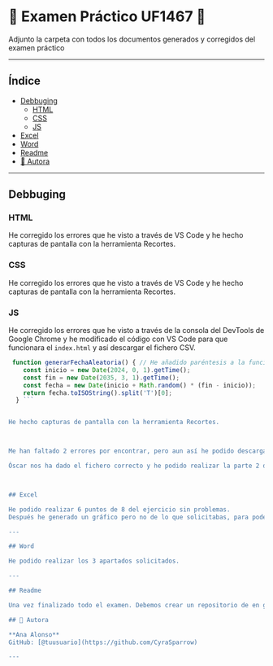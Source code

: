 # 🚀 Examen Práctico UF1467 🚀
Adjunto la carpeta con todos los documentos generados y corregidos del examen práctico

---
## Índice

- [Debbuging](#debbuging)
  - [HTML](#html)
  - [CSS](#css)
  - [JS](#js)
- [Excel](#excel) 
- [Word](#word)
- [Readme](#readme)
- [👤 Autora](#-autor)

---

## Debbuging

### HTML

He corregido los errores que he visto a través de VS Code y he hecho capturas de pantalla con la herramienta Recortes.

### CSS

He corregido los errores que he visto a través de VS Code y he hecho capturas de pantalla con la herramienta Recortes.

### JS

He corregido los errores que he visto a través de la consola del DevTools de Google Chrome y he modificado el código con VS Code para que funcionara el `index.html` y así descargar el fichero CSV.  

```  javascript
 function generarFechaAleatoria() { // He añadido paréntesis a la función ()
    const inicio = new Date(2024, 0, 1).getTime(); 
    const fin = new Date(2035, 3, 1).getTime();   
    const fecha = new Date(inicio + Math.random() * (fin - inicio));
    return fecha.toISOString().split('T')[0];
  } ```


He hecho capturas de pantalla con la herramienta Recortes.



Me han faltado 2 errores por encontrar, pero aun así he podido descargarme un fichero.

Óscar nos ha dado el fichero correcto y he podido realizar la parte 2 del examen.



## Excel

He podido realizar 6 puntos de 8 del ejercicio sin problemas.  
Después he generado un gráfico pero no de lo que solicitabas, para poder vincularlo al documento de texto.

---

## Word

He podido realizar los 3 apartados solicitados.

---

## Readme

Una vez finalizado todo el examen. Debemos crear un repositorio de en gitHub con un documento Readme.md que corresponde a este documento escrito.

## 👤 Autora

**Ana Alonso**  
GitHub: [@tuusuario](https://github.com/CyraSparrow)

---

